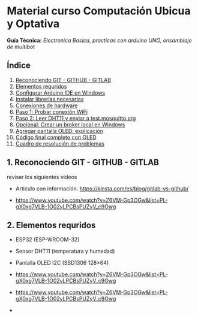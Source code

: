 # Material curso Computación Ubicua y Optativa
**Guía Técnica:** *Electronica Basica, practicas con arduino UNO, ensamblaje de multibot*

## Índice

1. [Reconociendo GIT - GITHUB - GITLAB](#1-Reconociendo-GIT-GITHUB-GITLAB) 
2. [Elementos requridos](#2-elementos-requridos)  
3. [Configurar Arduino IDE en Windows](#2-configurar-arduino-ide-en-windows)  
4. [Instalar librerías necesarias](#3-instalar-librerías-necesarias)  
5. [Conexiones de hardware](#4-conexiones-de-hardware)  
6. [Paso 1: Probar conexión WiFi](#5-paso-1-probar-conexión-wifi)  
7. [Paso 2: Leer DHT11 y enviar a test.mosquitto.org](#6-paso-2-leer-dht11-y-enviar-a-testmosquittoorg)  
8. [Opcional: Crear un broker local en Windows](#7-opcional-crear-un-broker-local-en-windows)  
9. [Agregar pantalla OLED: explicación](#8-agregar-pantalla-oled-explicación)  
10. [Código final completo con OLED](#9-código-final-completo-con-oled)  
11. [Cuadro de resolución de problemas](#10-cuadro-de-resolución-de-problemas)

## 1. Reconociendo GIT - GITHUB - GITLAB
revisar los siguientes videos
- Articulo con información. https://kinsta.com/es/blog/gitlab-vs-github/

- https://www.youtube.com/watch?v=Z6VM-Gp3OGw&list=PL-gX0xg7VLB-1O02yLPCBsPUZyV_c9Owg
  
## 2. Elementos requridos

- ESP32 (ESP-WROOM-32)
- Sensor DHT11 (temperatura y humedad)
- Pantalla OLED I2C (SSD1306 128×64)

- https://www.youtube.com/watch?v=Z6VM-Gp3OGw&list=PL-gX0xg7VLB-1O02yLPCBsPUZyV_c9Owg

- https://www.youtube.com/watch?v=Z6VM-Gp3OGw&list=PL-gX0xg7VLB-1O02yLPCBsPUZyV_c9Owg
- 
